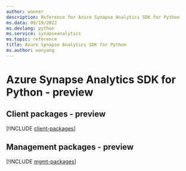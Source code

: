 ```yaml
---
author: wonner
description: Reference for Azure Synapse Analytics SDK for Python
ms.data: 09/19/2022
ms.devlang: python
ms.service: synapseanalytics
ms.topic: reference
title: Azure Synapse Analytics SDK for Python
ms.author: wanyang
---
```

# Azure Synapse Analytics SDK for Python - preview

## Client packages - preview
[!INCLUDE [client-packages](synapse-analytics-client-index.md)]
## Management packages - preview
[!INCLUDE [mgmt-packages](synapse-analytics-mgmt-index.md)]